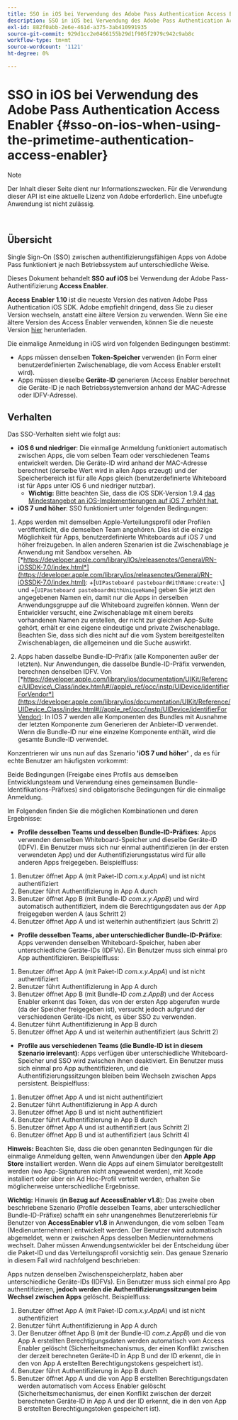 ```yaml
---
title: SSO in iOS bei Verwendung des Adobe Pass Authentication Access Enabler
description: SSO in iOS bei Verwendung des Adobe Pass Authentication Access Enabler
exl-id: 882f0abb-2e6e-461d-a375-3ab410991935
source-git-commit: 929d1cc2e0466155b29d1f905f2979c942c9ab8c
workflow-type: tm+mt
source-wordcount: '1121'
ht-degree: 0%

---
```


# SSO in iOS bei Verwendung des Adobe Pass Authentication Access Enabler {#sso-on-ios-when-using-the-primetime-authentication-access-enabler}

>[!NOTE]
>
>Der Inhalt dieser Seite dient nur Informationszwecken. Für die Verwendung dieser API ist eine aktuelle Lizenz von Adobe erforderlich. Eine unbefugte Anwendung ist nicht zulässig.

</br>

## Übersicht

Single Sign-On (SSO) zwischen authentifizierungsfähigen Apps von Adobe Pass funktioniert je nach Betriebssystem auf unterschiedliche Weise.

Dieses Dokument behandelt **SSO auf iOS** bei Verwendung der Adobe Pass-Authentifizierung **Access Enabler**.

**Access Enabler** **1.10** ist die neueste Version des nativen Adobe Pass Authentication iOS SDK. Adobe empfiehlt dringend, dass Sie zu dieser Version wechseln, anstatt eine ältere Version zu verwenden. Wenn Sie eine ältere Version des Access Enabler verwenden, können Sie die neueste Version [hier](https://tve.zendesk.com/hc/en-us/articles/204963209-iOS-Native-AccessEnabler-Library) herunterladen.

Die einmalige Anmeldung in iOS wird von folgenden Bedingungen bestimmt:

- Apps müssen denselben **Token-Speicher** verwenden (in Form einer benutzerdefinierten Zwischenablage, die vom Access Enabler erstellt wird).
- Apps müssen dieselbe **Geräte-ID** generieren (Access Enabler berechnet die Geräte-ID je nach Betriebssystemversion anhand der MAC-Adresse oder IDFV-Adresse).

## Verhalten

Das SSO-Verhalten sieht wie folgt aus:

- **iOS 6 und niedriger**: Die einmalige Anmeldung funktioniert automatisch zwischen Apps, die vom selben Team oder verschiedenen Teams entwickelt werden. Die Geräte-ID wird anhand der MAC-Adresse berechnet (derselbe Wert wird in allen Apps erzeugt) und der Speicherbereich ist für alle Apps gleich (benutzerdefinierte Whiteboard ist für Apps unter iOS 6 und niedriger nutzbar).
   - **Wichtig:** Bitte beachten Sie, dass die iOS SDK-Version 1.9.4 [ das Mindestangebot an iOS-Implementierungen auf iOS 7 erhöht hat.](https://tve.zendesk.com/hc/en-us/articles/204963209-iOS-Native-AccessEnabler-Library)
- **iOS 7 und höher**: SSO funktioniert unter folgenden Bedingungen:

1. Apps werden mit demselben Apple-Verteilungsprofil oder Profilen veröffentlicht, die demselben Team angehören. Dies ist die einzige Möglichkeit für Apps, benutzerdefinierte Whiteboards auf iOS 7 und höher freizugeben. In allen anderen Szenarien ist die Zwischenablage je Anwendung mit Sandbox versehen. Ab [*https://developer.apple.com/library/IOs/releasenotes/General/RN-iOSSDK-7.0/index.html*](https://developer.apple.com/library/ios/releasenotes/General/RN-iOSSDK-7.0/index.html): \+\[`UIPasteboard pasteboardWithName:create:\`] und +\[`UIPasteboard pasteboardWithUniqueName`\] geben Sie jetzt den angegebenen Namen ein, damit nur die Apps in derselben Anwendungsgruppe auf die Whiteboard zugreifen können. Wenn der Entwickler versucht, eine Zwischenablage mit einem bereits vorhandenen Namen zu erstellen, der nicht zur gleichen App-Suite gehört, erhält er eine eigene eindeutige und private Zwischenablage. Beachten Sie, dass sich dies nicht auf die vom System bereitgestellten Zwischenablagen, die allgemeinen und die Suche auswirkt.

1. Apps haben dasselbe Bundle-ID-Präfix (alle Komponenten außer der letzten). Nur Anwendungen, die dasselbe Bundle-ID-Präfix verwenden, berechnen denselben IDFV. Von [*https://developer.apple.com/library/ios/documentation/UIKit/Reference/UIDevice\_Class/index.html\#//apple\_ref/occ/instp/UIDevice/identifierForVendor*](https://developer.apple.com/library/ios/documentation/UIKit/Reference/UIDevice_Class/index.html#//apple_ref/occ/instp/UIDevice/identifierForVendor): In IOS 7 werden alle Komponenten des Bundles mit Ausnahme der letzten Komponente zum Generieren der Anbieter-ID verwendet. Wenn die Bundle-ID nur eine einzelne Komponente enthält, wird die gesamte Bundle-ID verwendet.

Konzentrieren wir uns nun auf das Szenario **&#39;iOS 7 und höher&#39;** , da es für echte Benutzer am häufigsten vorkommt:

Beide Bedingungen (Freigabe eines Profils aus demselben Entwicklungsteam und Verwendung eines gemeinsamen Bundle-Identifikations-Präfixes) sind obligatorische Bedingungen für die einmalige Anmeldung.

Im Folgenden finden Sie die möglichen Kombinationen und deren Ergebnisse:

- **Profile desselben Teams und desselben Bundle-ID-Präfixes**: Apps verwenden denselben Whiteboard-Speicher und dieselbe Geräte-ID (IDFV). Ein Benutzer muss sich nur einmal authentifizieren (in der ersten verwendeten App) und der Authentifizierungsstatus wird für alle anderen Apps freigegeben. Beispielfluss:

1. Benutzer öffnet App A (mit Paket-ID *com.x.y.AppA*) und ist nicht authentifiziert
1. Benutzer führt Authentifizierung in App A durch
1. Benutzer öffnet App B (mit Bundle-ID *com.x.y.AppB*) und wird automatisch authentifiziert, indem die Berechtigungsdaten aus der App freigegeben werden
A (aus Schritt 2)
1. Benutzer öffnet App A und ist weiterhin authentifiziert (aus Schritt 2)



- **Profile desselben Teams, aber unterschiedlicher Bundle-ID-Präfixe**: Apps verwenden denselben Whiteboard-Speicher, haben aber unterschiedliche Geräte-IDs (IDFVs). Ein Benutzer muss sich einmal pro App authentifizieren. Beispielfluss:

1. Benutzer öffnet App A (mit Paket-ID *com.x.y.AppA*) und ist nicht authentifiziert
1. Benutzer führt Authentifizierung in App A durch
1. Benutzer öffnet App B (mit Bundle-ID *com.z.AppB*) und der Access Enabler erkennt das Token, das von der ersten App abgerufen wurde (da der Speicher freigegeben ist), versucht jedoch aufgrund der verschiedenen Geräte-IDs nicht, es über SSO zu verwenden.
1. Benutzer führt Authentifizierung in App B durch
1. Benutzer öffnet App A und ist weiterhin authentifiziert (aus Schritt 2)



- **Profile aus verschiedenen Teams (die Bundle-ID ist in diesem Szenario irrelevant)**: Apps verfügen über unterschiedliche Whiteboard-Speicher und SSO wird zwischen ihnen deaktiviert. Ein Benutzer muss sich einmal pro App authentifizieren, und die Authentifizierungssitzungen bleiben beim Wechseln zwischen Apps persistent. Beispielfluss:


1. Benutzer öffnet App A und ist nicht authentifiziert
1. Benutzer führt Authentifizierung in App A durch
1. Benutzer öffnet App B und ist nicht authentifiziert
1. Benutzer führt Authentifizierung in App B durch
1. Benutzer öffnet App A und ist authentifiziert (aus Schritt 2)
1. Benutzer öffnet App B und ist authentifiziert (aus Schritt 4)

**Hinweis:** Beachten Sie, dass die oben genannten Bedingungen für die einmalige Anmeldung gelten, wenn Anwendungen über den **Apple App Store** installiert werden. Wenn die Apps auf einem Simulator bereitgestellt werden (wo App-Signaturen nicht angewendet werden), mit Xcode installiert oder über ein Ad Hoc-Profil verteilt werden, erhalten Sie möglicherweise unterschiedliche Ergebnisse.

**Wichtig:** Hinweis (**in Bezug auf AccessEnabler v1.8**): Das zweite oben beschriebene Szenario (Profile desselben Teams, aber unterschiedlicher Bundle-ID-Präfixe) schafft ein sehr unangenehmes Benutzererlebnis für Benutzer von **AccessEnabler v1.8** in Anwendungen, die vom selben Team (Medienunternehmen) entwickelt werden. Der Benutzer wird automatisch abgemeldet, wenn er zwischen Apps desselben Medienunternehmens wechselt. Daher müssen Anwendungsentwickler bei der Entscheidung über die Paket-ID und das Verteilungsprofil vorsichtig sein. Das genaue Szenario in diesem Fall wird nachfolgend beschrieben:

Apps nutzen denselben Zwischenspeicherplatz, haben aber unterschiedliche Geräte-IDs (IDFVs). Ein Benutzer muss sich einmal pro App authentifizieren, **jedoch werden die Authentifizierungssitzungen beim Wechsel zwischen Apps** gelöscht. Beispielfluss:

1. Benutzer öffnet App A (mit Paket-ID *com.x.y.AppA*) und ist nicht authentifiziert
1. Benutzer führt Authentifizierung in App A durch
1. Der Benutzer öffnet App B (mit der Bundle-ID *com.z.AppB*) und die von App A erstellten Berechtigungsdaten werden automatisch vom Access Enabler gelöscht (Sicherheitsmechanismus, der einen Konflikt zwischen der derzeit berechneten Geräte-ID in App B und der ID erkennt, die in den von App A erstellten Berechtigungstokens gespeichert ist).
1. Benutzer führt Authentifizierung in App B durch
1. Benutzer öffnet App A und die von App B erstellten Berechtigungsdaten werden automatisch vom Access Enabler gelöscht (Sicherheitsmechanismus, der einen Konflikt zwischen der derzeit berechneten Geräte-ID in App A und der ID erkennt, die in den von App B erstellten Berechtigungstoken gespeichert ist).
